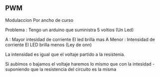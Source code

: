 ## PWM

Modulaccion Por ancho de curso 

Problema : Tengo un arduino que suministra 5 voltios 
                                (Un Led)
                                
                                
A : Mayor intesidad de corriente 
      El led brilla mas 
A Menor : Intensidad de corriente 
          El LED brilla menos 
(Ley de onn)

La intensidad es igual que el voltaje partido a la resistenia. 

Si aubimos o bajamos el voltaje haremos lo mismo que con la intesidad  - suponiendo que la resistencia del circuito es la misma
